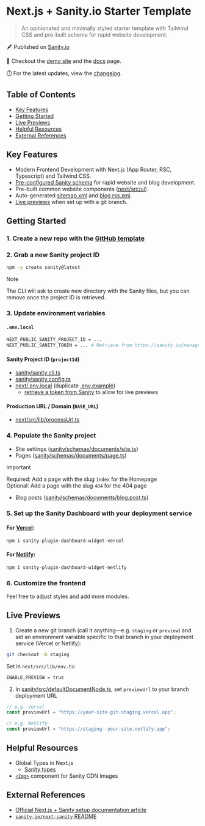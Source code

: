 # Next.js + Sanity.io Starter Template

> An opinionated and minimally styled starter template with Tailwind CSS and pre-built schema for rapid website development.

🖋️ Published on [Sanity.io](https://www.sanity.io/templates/next-sanity-template)

🚀 Checkout the [demo site](https://next-sanity-template-demo.vercel.app) and the [docs](https://next-sanity-template-demo.vercel.app) page.

⏱️ For the latest updates, view the [changelog](/CHANGELOG.md).

## Table of Contents

- [Key Features](#key-features)
- [Getting Started](#getting-started)
- [Live Previews](#live-previews)
- [Helpful Resources](#helpful-resources)
- [External References](#external-references)

## Key Features

- Modern Frontend Development with Next.js (App Router, RSC, Typescript) and Tailwind CSS.
- [Pre-configured Sanity schema](https://next-sanity-template-demo.vercel.app/docs) for rapid website and blog development.
- Pre-built common website components ([next/src/ui](next/src/ui)).
- Auto-generated [sitemap.xml](next/src/app/sitemap.ts) and [blog rss.xml](next/src/app/blog/rss.xml/route.ts).
- [Live previews](#live-previews) when set up with a git branch.

## Getting Started

### 1. Create a new repo with the [GitHub template](https://github.com/new?template_name=next-sanity-template&template_owner=nuotsu)

### 2. Grab a new Sanity project ID

```sh
npm -y create sanity@latest
```

> [!NOTE]
> The CLI will ask to create new directory with the Sanity files, but you can remove once the project ID is retrieved.

### 3. Update environment variables

#### `.env.local`

```sh
NEXT_PUBLIC_SANITY_PROJECT_ID = ...
NEXT_PUBLIC_SANITY_TOKEN = ... # Retrieve from https://sanity.io/manage
```

#### Sanity Project ID (`projectId`)

- [sanity/sanity.cli.ts](sanity/sanity.cli.ts#L5)
- [sanity/sanity.config.ts](sanity/sanity.config.ts#L19)
- [next/.env.local](next/.env.local) (duplicate [.env.example](next/.env.example))
  - [retrieve a token from Sanity](https://sanity.io/manage) to allow for live previews

#### Production URL / Domain (`BASE_URL`)

- [next/src/lib/processUrl.ts](next/src/lib/processUrl.ts#L1)

### 4. Populate the Sanity project

- Site settings ([sanity/schemas/documents/site.ts](sanity/schemas/documents/site.ts))
- Pages ([sanity/schemas/documents/page.ts](sanity/schemas/documents/page.ts))

> [!IMPORTANT]
> Required: Add a page with the slug `index` for the Homepage<br>
> Optional: Add a page with the slug `404` for the 404 page

- Blog posts ([sanity/schemas/documents/blog.post.ts](sanity/schemas/documents/blog.post.ts))

### 5. Set up the Sanity Dashboard with your deployment service

#### For [Vercel](https://www.sanity.io/plugins/vercel-dashboard-widget):

```sh
npm i sanity-plugin-dashboard-widget-vercel
```

#### For [Netlify](https://www.sanity.io/plugins/sanity-plugin-dashboard-widget-netlify):

```sh
npm i sanity-plugin-dashboard-widget-netlify
```

### 6. Customize the frontend

Feel free to adjust styles and add more modules.

## Live Previews

1. Create a new git branch (call it anything—e.g. `staging` or `preview`) and set an environment variable specific to that branch in your deployment service (Vercel or Netlify):

```sh
git checkout -b staging
```

Set in `next/src/lib/env.ts`:

```sh
ENABLE_PREVIEW = true
```

2. In [sanity/src/defaultDocumentNode.ts](sanity/src/defaultDocumentNode.ts#L5), set `previewUrl` to your branch deployment URL

```ts
// e.g. Vercel
const previewUrl = "https://your-site-git-staging.vercel.app";

// e.g. Netlify
const previewUrl = "https://staging--your-site.netlify.app";
```

## Helpful Resources

- Global Types in Next.js
  - [Sanity types](next/src/types/Sanity.d.ts#L4)
- [`<Img>`](next/src/ui/Img.tsx) component for Sanity CDN images

## External References

- [Official Next.js + Sanity setup documentation article](https://www.sanity.io/plugins/next-sanity)
- [`sanity-io/next-sanity` README](https://github.com/sanity-io/next-sanity#readme)
